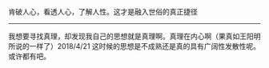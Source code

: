 肯破人心，看透人心，了解人性。这才是融入世俗的真正捷径
___
我想要寻找真理，却发现我自己的思想就是真理啊。真理在内心啊（果真如王阳明所说的一样了）2018/4/21 这时候的思想是不成熟还是真的具有广阔性发散性呢。或许都有吧。